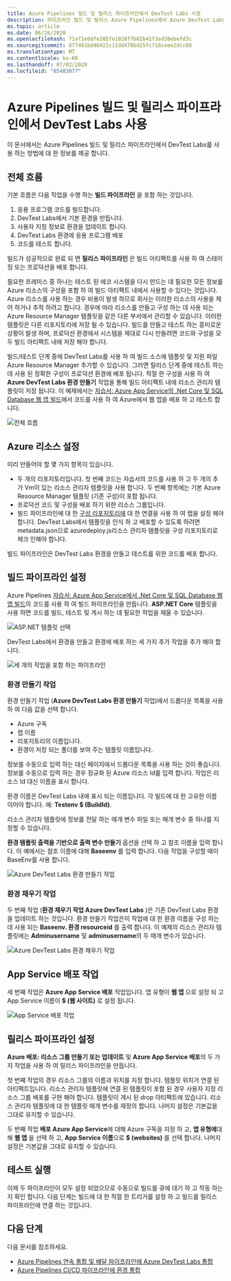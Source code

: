 ```yaml
---
title: Azure Pipelines 빌드 및 릴리스 파이프라인에서 DevTest Labs 사용
description: 파이프라인 빌드 및 릴리스 Azure Pipelines에서 Azure DevTest Labs를 사용 하는 방법에 대해 알아봅니다.
ms.topic: article
ms.date: 06/26/2020
ms.openlocfilehash: 71af1e0dfe205fe1028f7b82b41f3ed38ebefd3c
ms.sourcegitcommit: 877491bd46921c11dd478bd25fc718ceee2dcc08
ms.translationtype: MT
ms.contentlocale: ko-KR
ms.lasthandoff: 07/02/2020
ms.locfileid: "85483077"
---
```

# <a name="use-devtest-labs-in-azure-pipelines-build-and-release-pipelines"></a>Azure Pipelines 빌드 및 릴리스 파이프라인에서 DevTest Labs 사용
이 문서에서는 Azure Pipelines 빌드 및 릴리스 파이프라인에서 DevTest Labs를 사용 하는 방법에 대 한 정보를 제공 합니다. 

## <a name="overall-flow"></a>전체 흐름
기본 흐름은 다음 작업을 수행 하는 **빌드 파이프라인** 을 포함 하는 것입니다.

1. 응용 프로그램 코드를 빌드합니다.
1. DevTest Labs에서 기본 환경을 만듭니다.
1. 사용자 지정 정보로 환경을 업데이트 합니다.
1. DevTest Labs 환경에 응용 프로그램 배포
1. 코드를 테스트 합니다. 

빌드가 성공적으로 완료 되 면 **릴리스 파이프라인** 은 빌드 아티팩트를 사용 하 여 스테이징 또는 프로덕션을 배포 합니다. 

필요한 프레미스 중 하나는 테스트 된 에코 시스템을 다시 만드는 데 필요한 모든 정보를 Azure 리소스의 구성을 포함 하 여 빌드 아티팩트 내에서 사용할 수 있다는 것입니다. Azure 리소스를 사용 하는 경우 비용이 발생 하므로 회사는 이러한 리소스의 사용을 제어 하거나 추적 하려고 합니다. 경우에 따라 리소스를 만들고 구성 하는 데 사용 되는 Azure Resource Manager 템플릿을 같은 다른 부서에서 관리할 수 있습니다. 이러한 템플릿은 다른 리포지토리에 저장 될 수 있습니다. 빌드를 만들고 테스트 하는 흥미로운 상황이 발생 하며, 프로덕션 환경에서 시스템을 제대로 다시 만들려면 코드와 구성을 모두 빌드 아티팩트 내에 저장 해야 합니다. 

빌드/테스트 단계 중에 DevTest Labs를 사용 하 여 빌드 소스에 템플릿 및 지원 파일 Azure Resource Manager 추가할 수 있습니다. 그러면 릴리스 단계 중에 테스트 하는 데 사용 된 정확한 구성이 프로덕션 환경에 배포 됩니다. 적절 한 구성을 사용 하 여 **Azure DevTest Labs 환경 만들기** 작업을 통해 빌드 아티팩트 내에 리소스 관리자 템플릿이 저장 됩니다. 이 예제에서는 [자습서: Azure App Service의 .Net Core 및 SQL Database 웹 앱 빌드](../app-service/app-service-web-tutorial-dotnetcore-sqldb.md)에서 코드를 사용 하 여 Azure에서 웹 앱을 배포 하 고 테스트 합니다.

![전체 흐름](./media/use-devtest-labs-build-release-pipelines/overall-flow.png)

## <a name="set-up-azure-resources"></a>Azure 리소스 설정
미리 만들어야 할 몇 가지 항목이 있습니다.

- 두 개의 리포지토리입니다. 첫 번째 코드는 자습서의 코드를 사용 하 고 두 개의 추가 Vm이 있는 리소스 관리자 템플릿을 사용 합니다. 두 번째 항목에는 기본 Azure Resource Manager 템플릿 (기존 구성)이 포함 됩니다.
- 프로덕션 코드 및 구성을 배포 하기 위한 리소스 그룹입니다.
- 빌드 파이프라인에 대 한 [구성 리포지토리에](devtest-lab-create-environment-from-arm.md) 대 한 연결을 사용 하 여 랩을 설정 해야 합니다. DevTest Labs에서 템플릿을 인식 하 고 배포할 수 있도록 하려면 metadata.json으로 azuredeploy.js리소스 관리자 템플릿을 구성 리포지토리로 체크 인해야 합니다.

빌드 파이프라인은 DevTest Labs 환경을 만들고 테스트를 위한 코드를 배포 합니다.

## <a name="set-up-a-build-pipeline"></a>빌드 파이프라인 설정
Azure Pipelines [자습서: Azure App Service에서 .Net Core 및 SQL Database 웹 앱 빌드](../app-service/app-service-web-tutorial-dotnetcore-sqldb.md)의 코드를 사용 하 여 빌드 파이프라인을 만듭니다. **ASP.NET Core** 템플릿을 사용 하면 코드를 빌드, 테스트 및 게시 하는 데 필요한 작업을 채울 수 있습니다.

![ASP.NET 템플릿 선택](./media/use-devtest-labs-build-release-pipelines/select-asp-net.png)

DevTest Labs에서 환경을 만들고 환경에 배포 하는 세 가지 추가 작업을 추가 해야 합니다.

![세 개의 작업을 포함 하는 파이프라인](./media/use-devtest-labs-build-release-pipelines/pipeline-tasks.png)

### <a name="create-environment-task"></a>환경 만들기 작업
환경 만들기 작업 (**Azure DevTest Labs 환경 만들기** 작업)에서 드롭다운 목록을 사용 하 여 다음 값을 선택 합니다.

- Azure 구독
- 랩 이름
- 리포지토리의 이름입니다.
- 환경이 저장 되는 폴더를 보여 주는 템플릿 이름입니다. 

정보를 수동으로 입력 하는 대신 페이지에서 드롭다운 목록을 사용 하는 것이 좋습니다. 정보를 수동으로 입력 하는 경우 정규화 된 Azure 리소스 Id를 입력 합니다. 작업은 리소스 Id 대신 이름을 표시 합니다. 

환경 이름은 DevTest Labs 내에 표시 되는 이름입니다. 각 빌드에 대 한 고유한 이름 이어야 합니다. 예: **Testenv $ (BuildId)**. 

리소스 관리자 템플릿에 정보를 전달 하는 매개 변수 파일 또는 매개 변수 중 하나를 지정할 수 있습니다. 

**환경 템플릿 출력을 기반으로 출력 변수 만들기** 옵션을 선택 하 고 참조 이름을 입력 합니다. 이 예에서는 참조 이름에 대해 **Baseenv** 를 입력 합니다. 다음 작업을 구성할 때이 BaseEnv를 사용 합니다. 

![Azure DevTest Labs 환경 만들기 작업](./media/use-devtest-labs-build-release-pipelines/create-environment.png)

### <a name="populate-environment-task"></a>환경 채우기 작업
두 번째 작업 (**환경 채우기 작업 Azure DevTest Labs** )은 기존 DevTest Labs 환경을 업데이트 하는 것입니다. 환경 만들기 작업은이 작업에 대 한 환경 이름을 구성 하는 데 사용 되는 **Baseenv. 환경 resourceid** 를 출력 합니다. 이 예제의 리소스 관리자 템플릿에는 **Adminusername** 및 **adminusername**의 두 매개 변수가 있습니다. 

![Azure DevTest Labs 환경 채우기 작업](./media/use-devtest-labs-build-release-pipelines/populate-environment.png)

## <a name="app-service-deploy-task"></a>App Service 배포 작업
세 번째 작업은 **Azure App Service 배포** 작업입니다. 앱 유형이 **웹 앱** 으로 설정 되 고 App Service 이름이 **$ (웹 사이트)** 로 설정 됩니다.

![App Service 배포 작업](./media/use-devtest-labs-build-release-pipelines/app-service-deploy.png)

## <a name="set-up-release-pipeline"></a>릴리스 파이프라인 설정
**Azure 배포: 리소스 그룹 만들기 또는 업데이트** 및 **Azure App Service 배포**의 두 가지 작업을 사용 하 여 릴리스 파이프라인을 만듭니다. 

첫 번째 작업의 경우 리소스 그룹의 이름과 위치를 지정 합니다. 템플릿 위치가 연결 된 아티팩트입니다. 리소스 관리자 템플릿에 연결 된 템플릿이 포함 된 경우 사용자 지정 리소스 그룹 배포를 구현 해야 합니다. 템플릿이 게시 된 drop 아티팩트에 있습니다. 리소스 관리자 템플릿에 대 한 템플릿 매개 변수를 재정의 합니다. 나머지 설정은 기본값을 그대로 유지할 수 있습니다. 

두 번째 작업 **배포 Azure App Service**에 대해 Azure 구독을 지정 하 고, **앱 유형에**대해 **웹 앱** 을 선택 하 고, **App Service 이름**으로 **$ (websites)** 를 선택 합니다. 나머지 설정은 기본값을 그대로 유지할 수 있습니다. 

## <a name="test-run"></a>테스트 실행
이제 두 파이프라인이 모두 설정 되었으므로 수동으로 빌드를 큐에 대기 하 고 작동 하는지 확인 합니다. 다음 단계는 빌드에 대 한 적절 한 트리거를 설정 하 고 빌드를 릴리스 파이프라인에 연결 하는 것입니다.

## <a name="next-steps"></a>다음 단계
다음 문서를 참조하세요.

- [Azure Pipelines 연속 통합 및 배달 파이프라인에 Azure DevTest Labs 통합](devtest-lab-integrate-ci-cd.md)
- [Azure Pipelines CI/CD 파이프라인에 환경 통합](integrate-environments-devops-pipeline.md)
